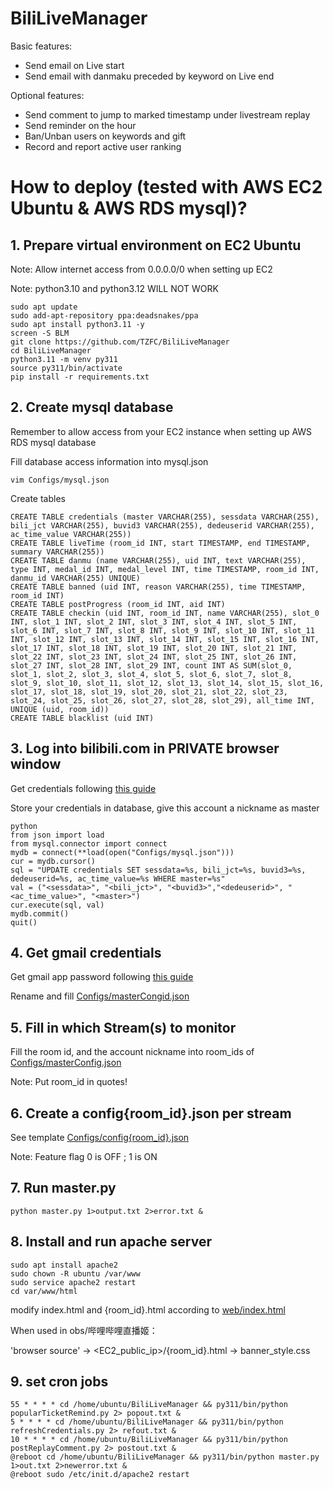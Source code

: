 # BiliLiveManager

Basic features:
 - Send email on Live start
 - Send email with danmaku preceded by keyword on Live end

Optional features:
 - Send comment to jump to marked timestamp under livestream replay
 - Send reminder on the hour
 - Ban/Unban users on keywords and gift
 - Record and report active user ranking

# How to deploy (tested with AWS EC2 Ubuntu & AWS RDS mysql)?

## 1. Prepare virtual environment on EC2 Ubuntu

Note: Allow internet access from 0.0.0.0/0 when setting up EC2

Note: python3.10 and python3.12 WILL NOT WORK

```
sudo apt update
sudo add-apt-repository ppa:deadsnakes/ppa
sudo apt install python3.11 -y
screen -S BLM
git clone https://github.com/TZFC/BiliLiveManager
cd BiliLiveManager
python3.11 -m venv py311
source py311/bin/activate
pip install -r requirements.txt
```

## 2. Create mysql database

Remember to allow access from your EC2 instance when setting up AWS RDS mysql database

Fill database access information into mysql.json

```
vim Configs/mysql.json
```

Create tables

```
CREATE TABLE credentials (master VARCHAR(255), sessdata VARCHAR(255), bili_jct VARCHAR(255), buvid3 VARCHAR(255), dedeuserid VARCHAR(255), ac_time_value VARCHAR(255))
CREATE TABLE liveTime (room_id INT, start TIMESTAMP, end TIMESTAMP, summary VARCHAR(255))
CREATE TABLE danmu (name VARCHAR(255), uid INT, text VARCHAR(255), type INT, medal_id INT, medal_level INT, time TIMESTAMP, room_id INT, danmu_id VARCHAR(255) UNIQUE)
CREATE TABLE banned (uid INT, reason VARCHAR(255), time TIMESTAMP, room_id INT)
CREATE TABLE postProgress (room_id INT, aid INT)
CREATE TABLE checkin (uid INT, room_id INT, name VARCHAR(255), slot_0 INT, slot_1 INT, slot_2 INT, slot_3 INT, slot_4 INT, slot_5 INT, slot_6 INT, slot_7 INT, slot_8 INT, slot_9 INT, slot_10 INT, slot_11 INT, slot_12 INT, slot_13 INT, slot_14 INT, slot_15 INT, slot_16 INT, slot_17 INT, slot_18 INT, slot_19 INT, slot_20 INT, slot_21 INT, slot_22 INT, slot_23 INT, slot_24 INT, slot_25 INT, slot_26 INT, slot_27 INT, slot_28 INT, slot_29 INT, count INT AS SUM(slot_0, slot_1, slot_2, slot_3, slot_4, slot_5, slot_6, slot_7, slot_8, slot_9, slot_10, slot_11, slot_12, slot_13, slot_14, slot_15, slot_16, slot_17, slot_18, slot_19, slot_20, slot_21, slot_22, slot_23, slot_24, slot_25, slot_26, slot_27, slot_28, slot_29), all_time INT, UNIQUE (uid, room_id))
CREATE TABLE blacklist (uid INT)
```

## 3. Log into bilibili.com in **PRIVATE** browser window

Get credentials following [this guide](https://nemo2011.github.io/bilibili-api/#/get-credential)

Store your credentials in database, give this account a nickname as master

```
python
from json import load
from mysql.connector import connect
mydb = connect(**load(open("Configs/mysql.json")))
cur = mydb.cursor()
sql = "UPDATE credentials SET sessdata=%s, bili_jct=%s, buvid3=%s, dedeuserid=%s, ac_time_value=%s WHERE master=%s"
val = ("<sessdata>", "<bili_jct>", "<buvid3>","<dedeuserid>", "<ac_time_value>", "<master>")
cur.execute(sql, val)
mydb.commit()
quit()
```

## 4. Get gmail credentials

Get gmail app password following [this guide](https://support.google.com/mail/answer/185833?hl=en)

Rename and fill [Configs/masterCongid.json](https://github.com/TZFC/BiliLiveManager/blob/main/Configs/masterConfig.json)

## 5. Fill in which Stream(s) to monitor

Fill the room id, and the account nickname into room_ids
of [Configs/masterConfig.json](https://github.com/TZFC/BiliLiveManager/blob/main/Configs/masterConfig.json)

Note: Put room_id in quotes!

## 6. Create a config{room_id}.json per stream

See
template [Configs/config{room_id}.json](https://github.com/TZFC/BiliLiveManager/blob/main/Configs/config%7Broom_id%7D.json)

Note: Feature flag 0 is OFF ; 1 is ON

## 7. Run master.py

```
python master.py 1>output.txt 2>error.txt &
```

## 8. Install and run apache server

```
sudo apt install apache2
sudo chown -R ubuntu /var/www
sudo service apache2 restart
cd var/www/html
```

modify index.html and {room_id}.html according
to [web/index.html](https://github.com/TZFC/BiliLiveManager/blob/53e430c98d2f5a1c634a47efe8c0043544fdc287/web/index.html)

When used in obs/哔哩哔哩直播姬：

'browser source' -> <EC2_public_ip>/{room_id}.html -> banner_style.css

## 9. set cron jobs

```
55 * * * * cd /home/ubuntu/BiliLiveManager && py311/bin/python popularTicketRemind.py 2> popout.txt &
5 * * * * cd /home/ubuntu/BiliLiveManager && py311/bin/python refreshCredentials.py 2> refout.txt &
10 * * * * cd /home/ubuntu/BiliLiveManager && py311/bin/python postReplayComment.py 2> postout.txt &
@reboot cd /home/ubuntu/BiliLiveManager && py311/bin/python master.py 1>out.txt 2>newerror.txt &
@reboot sudo /etc/init.d/apache2 restart
```


